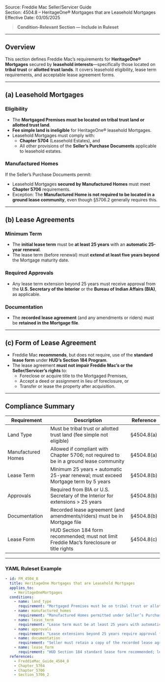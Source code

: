 Source: Freddie Mac Seller/Servicer Guide  
Section: 4504.8 – HeritageOne® Mortgages that are Leasehold Mortgages  
Effective Date: 03/05/2025  

> **Condition-Relevant Section — Include in Ruleset**

---

## Overview  
This section defines Freddie Mac’s requirements for **HeritageOne® Mortgages** secured by **leasehold interests**—specifically those located on **tribal trust** or **allotted trust lands**. It covers leasehold eligibility, lease term requirements, and acceptable lease agreement forms.

---

## (a) Leasehold Mortgages  

### Eligibility  
- The **Mortgaged Premises must be located on tribal trust land or allotted trust land**.  
- **Fee simple land is ineligible** for HeritageOne® leasehold Mortgages.  
- Leasehold Mortgages must comply with:  
  - **Chapter 5704** (Leasehold Estates), and  
  - All other provisions of the **Seller’s Purchase Documents** applicable to leasehold estates.  

### Manufactured Homes  
If the Seller’s Purchase Documents permit:  
- Leasehold Mortgages **secured by Manufactured Homes** must meet **Chapter 5706** requirements.  
- Exception: The **Manufactured Home is not required to be located in a ground lease community**, even though §5706.2 generally requires this.

---

## (b) Lease Agreements  

### Minimum Term  
- The **initial lease term** must be **at least 25 years** with an **automatic 25-year renewal**.  
- The lease term (before renewal) must **extend at least five years beyond** the Mortgage maturity date.

### Required Approvals  
- Any lease term extension beyond 25 years must receive approval from the **U.S. Secretary of the Interior** or the **Bureau of Indian Affairs (BIA)**, as applicable.

### Documentation  
- The **recorded lease agreement** (and any amendments or riders) must be **retained in the Mortgage file**.

---

## (c) Form of Lease Agreement  

- Freddie Mac **recommends**, but does not require, use of the **standard lease form** under **HUD’s Section 184 Program**.  
- The lease agreement **must not impair Freddie Mac’s or the Seller/Servicer’s rights** to:  
  - Foreclose or acquire title to the Mortgaged Premises,  
  - Accept a deed or assignment in lieu of foreclosure, or  
  - Transfer or lease the property after acquisition.  

---

## Compliance Summary  

| Requirement | Description | Reference |
|--------------|-------------|------------|
| Land Type | Must be tribal trust or allotted trust land (fee simple not eligible) | §4504.8(a) |
| Manufactured Homes | Allowed if compliant with Chapter 5706; not required to be in a ground lease community | §4504.8(a) |
| Lease Term | Minimum 25 years + automatic 25-year renewal; must exceed Mortgage term by 5 years | §4504.8(b) |
| Approvals | Required from BIA or U.S. Secretary of the Interior for extensions > 25 years | §4504.8(b) |
| Documentation | Recorded lease agreement (and amendments/riders) must be in Mortgage file | §4504.8(b) |
| Lease Form | HUD Section 184 form recommended; must not limit Freddie Mac’s foreclosure or title rights | §4504.8(c) |

---

### YAML Ruleset Example  

```yaml
- id: FM_4504_8
  title: HeritageOne Mortgages that are Leasehold Mortgages
  applies_to:
    - HeritageOneMortgages
  conditions:
    - name: land_type
      requirement: "Mortgaged Premises must be on tribal trust or allotted trust land; fee simple ownership is ineligible."
    - name: manufactured_homes
      requirement: "Manufactured Homes permitted under Seller’s Purchase Documents; must comply with Chapter 5706 but not required to be in a ground lease community."
    - name: lease_term
      requirement: "Lease term must be at least 25 years with automatic 25-year renewal, and must extend at least five years beyond the Mortgage term."
    - name: approvals
      requirement: "Lease extensions beyond 25 years require approval from the U.S. Secretary of the Interior or BIA."
    - name: documentation
      requirement: "Seller must retain a copy of the recorded lease agreement and all amendments or riders in the Mortgage file."
    - name: lease_form
      requirement: "HUD Section 184 standard lease form recommended; lease must not restrict Freddie Mac or Seller/Servicer foreclosure or title rights."
  references:
    - FreddieMac_Guide_4504_8
    - Chapter_5704
    - Chapter_5706
    - Section_5706_2
